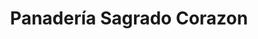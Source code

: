 ---
title: "Panadería Sagrado Corazon"
url: /sonsonate/panaderia-sagrado-corazon/
shop: Bäckerei
---